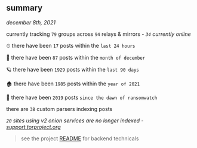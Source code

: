 
## summary
_december 8th, 2021_

currently tracking `79` groups across `94` relays & mirrors - _`34` currently online_

⏲ there have been `17` posts within the `last 24 hours`

🦈 there have been `87` posts within the `month of december`

🪐 there have been `1929` posts within the `last 90 days`

🏚 there have been `1985` posts within the `year of 2021`

🦕 there have been `2019` posts `since the dawn of ransomwatch`

there are `38` custom parsers indexing posts

_`20` sites using v2 onion services are no longer indexed - [support.torproject.org](https://support.torproject.org/onionservices/v2-deprecation/)_

> see the project [README](https://github.com/thetanz/ransomwatch#ransomwatch--) for backend technicals
